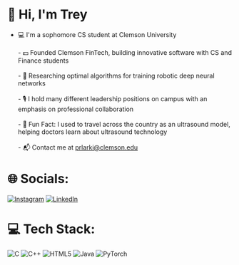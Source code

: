 # 👋 Hi, I'm Trey  
 - 💻 I'm a sophomore CS student at Clemson University <br><br>- 💵 Founded Clemson FinTech, building innovative software with CS and Finance students <br><br>- 🔬 Researching optimal algorithms for training robotic deep neural networks <br><br>- 🎙️ I hold many different leadership positions on campus with an emphasis on professional collaboration<br><br>- 🩻 Fun Fact: I used to travel across the country as an ultrasound model, helping doctors learn about ultrasound technology<br><br>- 📬 Contact me at prlarki@clemson.edu


# 🌐 Socials:
[![Instagram](https://img.shields.io/badge/Instagram-%23E4405F.svg?logo=Instagram&logoColor=white)](https://instagram.com/trey.larkins) [![LinkedIn](https://img.shields.io/badge/LinkedIn-%230077B5.svg?logo=linkedin&logoColor=white)](https://linkedin.com/in/treylarkins) 

# 💻 Tech Stack:
![C](https://img.shields.io/badge/c-%2300599C.svg?style=for-the-badge&logo=c&logoColor=white) ![C++](https://img.shields.io/badge/c++-%2300599C.svg?style=for-the-badge&logo=c%2B%2B&logoColor=white) ![HTML5](https://img.shields.io/badge/html5-%23E34F26.svg?style=for-the-badge&logo=html5&logoColor=white) ![Java](https://img.shields.io/badge/java-%23ED8B00.svg?style=for-the-badge&logo=openjdk&logoColor=white) ![PyTorch](https://img.shields.io/badge/PyTorch-%23EE4C2C.svg?style=for-the-badge&logo=PyTorch&logoColor=white)
